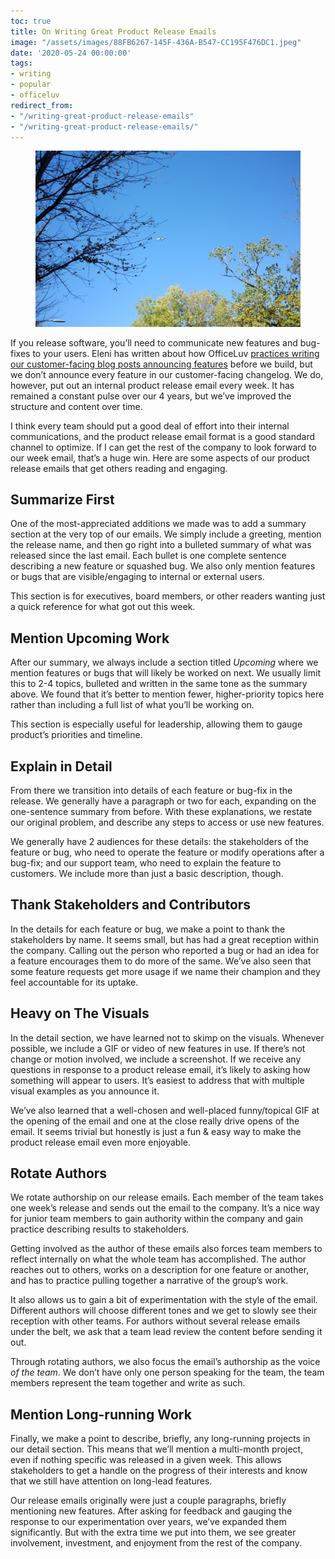 ```yaml
---
toc: true
title: On Writing Great Product Release Emails
image: "/assets/images/88FB6267-145F-436A-B547-CC195F476DC1.jpeg"
date: '2020-05-24 00:00:00'
tags:
- writing
- popular
- officeluv
redirect_from:
- "/writing-great-product-release-emails"
- "/writing-great-product-release-emails/"
---
```


<figure class="kg-card kg-image-card"><img src="/assets/images/88FB6267-145F-436A-B547-CC195F476DC1.jpeg" /></figure>

If you release software, you’ll need to communicate new features and bug-fixes to your users. Eleni has written about how OfficeLuv [practices writing our customer-facing blog posts announcing features](https://medium.com/@elenichappen/write-the-post-before-the-feature-7597eb1cab65) before we build, but we don’t announce every feature in our customer-facing changelog. We do, however, put out an internal product release email every week. It has remained a constant pulse over our 4 years, but we’ve improved the structure and content over time.

I think every team should put a good deal of effort into their internal communications, and the product release email format is a good standard channel to optimize. If I can get the rest of the company to look forward to our week email, that’s a huge win. Here are some aspects of our product release emails that get others reading and engaging.

## Summarize First

One of the most-appreciated additions we made was to add a summary section at the very top of our emails. We simply include a greeting, mention the release name, and then go right into a bulleted summary of what was released since the last email. Each bullet is one complete sentence describing a new feature or squashed bug. We also only mention features or bugs that are visible/engaging to internal or external users.

This section is for executives, board members, or other readers wanting just a quick reference for what got out this week.

## Mention Upcoming Work

After our summary, we always include a section titled _Upcoming_ where we mention features or bugs that will likely be worked on next. We usually limit this to 2-4 topics, bulleted and written in the same tone as the summary above. We found that it’s better to mention fewer, higher-priority topics here rather than including a full list of what you’ll be working on.

This section is especially useful for leadership, allowing them to gauge product’s priorities and timeline.

## Explain in Detail

From there we transition into details of each feature or bug-fix in the release. We generally have a paragraph or two for each, expanding on the one-sentence summary from before. With these explanations, we restate our original problem, and describe any steps to access or use new features.

We generally have 2 audiences for these details: the stakeholders of the feature or bug, who need to operate the feature or modify operations after a bug-fix; and our support team, who need to explain the feature to customers. We include more than just a basic description, though.

## Thank Stakeholders and Contributors

In the details for each feature or bug, we make a point to thank the stakeholders by name. It seems small, but has had a great reception within the company. Calling out the person who reported a bug or had an idea for a feature encourages them to do more of the same. We’ve also seen that some feature requests get more usage if we name their champion and they feel accountable for its uptake.

## Heavy on The Visuals

In the detail section, we have learned not to skimp on the visuals. Whenever possible, we include a GIF or video of new features in use. If there’s not change or motion involved, we include a screenshot. If we receive any questions in response to a product release email, it’s likely to asking how something will appear to users. It’s easiest to address that with multiple visual examples as you announce it.

We’ve also learned that a well-chosen and well-placed funny/topical GIF at the opening of the email and one at the close really drive opens of the email. It seems trivial but honestly is just a fun & easy way to make the product release email even more enjoyable.

## Rotate Authors

We rotate authorship on our release emails. Each member of the team takes one week’s release and sends out the email to the company. It’s a nice way for junior team members to gain authority within the company and gain practice describing results to stakeholders.

Getting involved as the author of these emails also forces team members to reflect internally on what the whole team has accomplished. The author reaches out to others, works on a description for one feature or another, and has to practice pulling together a narrative of the group’s work.

It also allows us to gain a bit of experimentation with the style of the email. Different authors will choose different tones and we get to slowly see their reception with other teams. For authors without several release emails under the belt, we ask that a team lead review the content before sending it out.

Through rotating authors, we also focus the email’s authorship as the voice _of the team_. We don’t have only one person speaking for the team, the team members represent the team together and write as such.

## Mention Long-running Work

Finally, we make a point to describe, briefly, any long-running projects in our detail section. This means that we’ll mention a multi-month project, even if nothing specific was released in a given week. This allows stakeholders to get a handle on the progress of their interests and know that we still have attention on long-lead features.

Our release emails originally were just a couple paragraphs, briefly mentioning new features. After asking for feedback and gauging the response to our experimentation over years, we’ve expanded them significantly. But with the extra time we put into them, we see greater involvement, investment, and enjoyment from the rest of the company.

